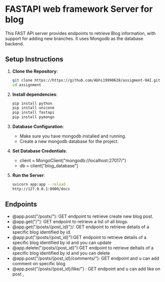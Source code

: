 # FASTAPI web framework Server for blog


This FAST API server provides endpoints to retrieve Blog information, with support for adding new branches. It uses Mongodb as the database backend.

## Setup Instructions

1. **Clone the Repository**:
   ```bash
   git clone https://https://github.com/Abhi19990628/assigment-9AI.git
   cd assignment

2. **Install dependencies**:
   ```bash
   pip install python
   pip install unicone
   pip install fastapi
   pip install pymongo

3. **Database Configuration**:
    * Make sure you have mongodb installed and running.
    * Create a new mongodb database for the project.
4. **Set Database Credentials**:
   * client = MongoClient("mongodb://localhost:27017/")
   * db = client["blog_database"]
  

5. **Run the Server**:
   ```bash
   uvicorn app:app --reload
   http://127.0.0.1:8000/docs


## Endpoints

 * @app.post("/posts/"): GET endpoint to retrieve create new blog post.
 * @app.get("/"): GET endpoint to retrieve a list of all blogs.
 * @app.get("/posts/{post_id}")/: GET endpoint to retrieve details of a specific blog identified by id.
 * @app.put("/posts/{post_id}"):GET endpoint to retrieve details of a specific blog identified by id and you can update
 * @app.delete("/posts/{post_id}"):GET endpoint to retrieve deltails of a specific blog identified by id and you can delete
 * @app.post("/posts/{post_id}/comments/"): GET endpoint and u can add comment on specific blog
 * @app.post("/posts/{post_id}/like/") : GET endpoint and u can add  like on post ,
